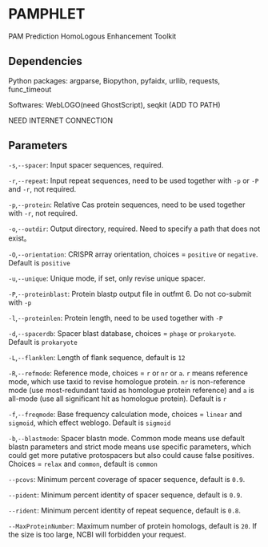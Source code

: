 # PAMPHLET

PAM Prediction HomoLogous Enhancement Toolkit

## Dependencies

Python packages:  argparse, Biopython, pyfaidx, urllib, requests, func_timeout

Softwares: WebLOGO(need GhostScript), seqkit (ADD TO PATH)

NEED INTERNET CONNECTION

## Parameters

`-s`,`--spacer`: Input spacer sequences, required.

`-r`,`--repeat`: Input repeat sequences, need to be used together with `-p` or `-P` and `-r`, not required.

`-p`,`--protein`: Relative Cas protein sequences, need to be used together with `-r`, not required.

`-o`,`--outdir`: Output directory, required. Need to specify a path that does not exist。

`-O`,`--orientation`: CRISPR array orientation, choices = `positive` or `negative`. Default is `positive`

`-u`,`--unique`: Unique mode, if set, only revise unique spacer.

`-P`,`--proteinblast`: Protein blastp output file in outfmt 6. Do not co-submit with `-p`

`-l`,`--proteinlen`: Protein length, need to be used together with `-P`

`-d`,`--spacerdb`: Spacer blast database, choices = `phage` or `prokaryote`. Default is `prokaryote`

`-L`,`--flanklen`: Length of flank sequence, default is `12`

`-R`,`--refmode`: Reference mode, choices = `r` or `nr` or `a`.  `r`  means reference mode, which use taxid to revise homologue protein. `nr` is non-reference mode (use most-redundant taxid as homologue protein reference) and `a` is all-mode (use all significant hit as homologue protein). Default is `r`

`-f`,`--freqmode`: Base frequency calculation mode, choices = `linear` and `sigmoid`, which effect weblogo. Default is `sigmoid`

`-b`,`--blastmode`: Spacer blastn mode. Common mode means use default blastn parameters and strict mode means use specific parameters, which could get more putative protospacers but also could cause false positives. Choices = `relax` and `common`, default is `common`

`--pcovs`: Minimum percent coverage of spacer sequence, default is `0.9`.

`--pident`: Minimum percent identity of spacer sequence, default is `0.9`.

`--rident`: Minimum percent identity of repeat sequence, default is `0.8`.

`--MaxProteinNumber`: Maximum number of protein homologs, default is `20`. If the size is too large, NCBI will forbidden your request.
